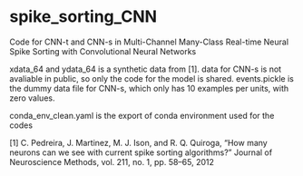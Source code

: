 # spike_sorting_CNN
Code for CNN-t and CNN-s in Multi-Channel Many-Class Real-time Neural Spike Sorting with Convolutional Neural Networks

xdata_64 and ydata_64 is a synthetic data from [1].
data for CNN-s is not avaliable in public, so only the code for the model is shared. events.pickle is the dummy data file for CNN-s, which only has 10 examples per units, with zero values. 

conda_env_clean.yaml is the export of conda environment used for the codes

[1] C. Pedreira, J. Martinez, M. J. Ison, and R. Q. Quiroga, “How many neurons can we see with current spike sorting algorithms?” Journal of Neuroscience Methods, vol. 211, no. 1, pp. 58–65, 2012
